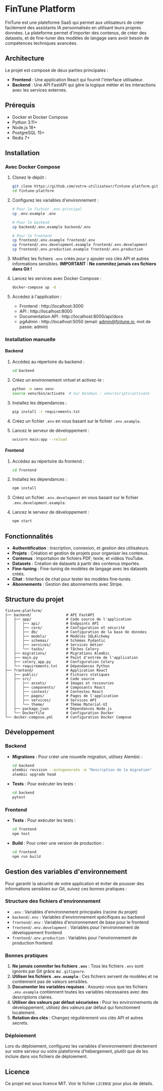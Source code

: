 # FinTune Platform

FinTune est une plateforme SaaS qui permet aux utilisateurs de créer facilement des assistants IA personnalisés en utilisant leurs propres données. La plateforme permet d'importer des contenus, de créer des datasets, et de fine-tuner des modèles de langage sans avoir besoin de compétences techniques avancées.

## Architecture

Le projet est composé de deux parties principales :

- **Frontend** : Une application React qui fournit l'interface utilisateur.
- **Backend** : Une API FastAPI qui gère la logique métier et les interactions avec les services externes.

## Prérequis

- Docker et Docker Compose
- Python 3.11+
- Node.js 18+
- PostgreSQL 15+
- Redis 7+

## Installation

### Avec Docker Compose

1. Clonez le dépôt :
   ```bash
   git clone https://github.com/votre-utilisateur/fintune-platform.git
   cd fintune-platform
   ```

2. Configurez les variables d'environnement :
   ```bash
   # Pour le fichier .env principal
   cp .env.example .env
   
   # Pour le backend
   cp backend/.env.example backend/.env
   
   # Pour le frontend
   cp frontend/.env.example frontend/.env
   cp frontend/.env.development.example frontend/.env.development
   cp frontend/.env.production.example frontend/.env.production
   ```

3. Modifiez les fichiers `.env` créés pour y ajouter vos clés API et autres informations sensibles. 
   **IMPORTANT : Ne commitez jamais ces fichiers dans Git !**

4. Lancez les services avec Docker Compose :
   ```bash
   docker-compose up -d
   ```

4. Accédez à l'application :
   - Frontend : http://localhost:3000
   - API : http://localhost:8000
   - Documentation API : http://localhost:8000/api/docs
   - pgAdmin : http://localhost:5050 (email: admin@fintune.io, mot de passe: admin)

### Installation manuelle

#### Backend

1. Accédez au répertoire du backend :
   ```bash
   cd backend
   ```

2. Créez un environnement virtuel et activez-le :
   ```bash
   python -m venv venv
   source venv/bin/activate  # Sur Windows : venv\Scripts\activate
   ```

3. Installez les dépendances :
   ```bash
   pip install -r requirements.txt
   ```

4. Créez un fichier `.env` en vous basant sur le fichier `.env.example`.

5. Lancez le serveur de développement :
   ```bash
   uvicorn main:app --reload
   ```

#### Frontend

1. Accédez au répertoire du frontend :
   ```bash
   cd frontend
   ```

2. Installez les dépendances :
   ```bash
   npm install
   ```

3. Créez un fichier `.env.development` en vous basant sur le fichier `.env.development.example`.

4. Lancez le serveur de développement :
   ```bash
   npm start
   ```

## Fonctionnalités

- **Authentification** : Inscription, connexion, et gestion des utilisateurs.
- **Projets** : Création et gestion de projets pour organiser les contenus.
- **Contenus** : Importation de fichiers PDF, texte, et vidéos YouTube.
- **Datasets** : Création de datasets à partir des contenus importés.
- **Fine-tuning** : Fine-tuning de modèles de langage avec les datasets créés.
- **Chat** : Interface de chat pour tester les modèles fine-tunés.
- **Abonnements** : Gestion des abonnements avec Stripe.

## Structure du projet

```
fintune-platform/
├── backend/                # API FastAPI
│   ├── app/                # Code source de l'application
│   │   ├── api/            # Endpoints API
│   │   ├── core/           # Configuration et sécurité
│   │   ├── db/             # Configuration de la base de données
│   │   ├── models/         # Modèles SQLAlchemy
│   │   ├── schemas/        # Schémas Pydantic
│   │   ├── services/       # Services métier
│   │   └── tasks/          # Tâches Celery
│   ├── migrations/         # Migrations Alembic
│   ├── main.py             # Point d'entrée de l'application
│   ├── celery_app.py       # Configuration Celery
│   └── requirements.txt    # Dépendances Python
├── frontend/               # Application React
│   ├── public/             # Fichiers statiques
│   ├── src/                # Code source
│   │   ├── assets/         # Images et ressources
│   │   ├── components/     # Composants React
│   │   ├── context/        # Contextes React
│   │   ├── pages/          # Pages de l'application
│   │   ├── services/       # Services API
│   │   └── theme/          # Thème Material-UI
│   ├── package.json        # Dépendances Node.js
│   └── Dockerfile          # Configuration Docker
└── docker-compose.yml      # Configuration Docker Compose
```

## Développement

### Backend

- **Migrations** : Pour créer une nouvelle migration, utilisez Alembic :
  ```bash
  cd backend
  alembic revision --autogenerate -m "Description de la migration"
  alembic upgrade head
  ```

- **Tests** : Pour exécuter les tests :
  ```bash
  cd backend
  pytest
  ```

### Frontend

- **Tests** : Pour exécuter les tests :
  ```bash
  cd frontend
  npm test
  ```

- **Build** : Pour créer une version de production :
  ```bash
  cd frontend
  npm run build
  ```

## Gestion des variables d'environnement

Pour garantir la sécurité de votre application et éviter de pousser des informations sensibles sur Git, suivez ces bonnes pratiques :

### Structure des fichiers d'environnement

- `.env` : Variables d'environnement principales (racine du projet)
- `backend/.env` : Variables d'environnement spécifiques au backend
- `frontend/.env` : Variables d'environnement de base pour le frontend
- `frontend/.env.development` : Variables pour l'environnement de développement frontend
- `frontend/.env.production` : Variables pour l'environnement de production frontend

### Bonnes pratiques

1. **Ne jamais commiter les fichiers `.env`** : Tous les fichiers `.env` sont ignorés par Git grâce au `.gitignore`.
2. **Utiliser les fichiers `.env.example`** : Ces fichiers servent de modèles et ne contiennent pas de valeurs sensibles.
3. **Documenter les variables requises** : Assurez-vous que les fichiers `.env.example` contiennent toutes les variables nécessaires avec des descriptions claires.
4. **Utiliser des valeurs par défaut sécurisées** : Pour les environnements de développement, utilisez des valeurs par défaut qui fonctionnent localement.
5. **Rotation des clés** : Changez régulièrement vos clés API et autres secrets.

### Déploiement

Lors du déploiement, configurez les variables d'environnement directement sur votre serveur ou votre plateforme d'hébergement, plutôt que de les inclure dans vos fichiers de déploiement.

## Licence

Ce projet est sous licence MIT. Voir le fichier `LICENSE` pour plus de détails.